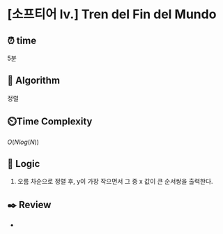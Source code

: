 # [소프티어 lv.] Tren del Fin del Mundo
 
## ⏰  **time**

5분

## :pushpin: **Algorithm**

정렬

## ⏲️**Time Complexity**

$O(Nlog(N))$

## :round_pushpin: **Logic**

1. 오름 차순으로 정렬 후, y이 가장 작으면서 그 중 x 값이 큰 순서쌍을 출력한다.


## :black_nib: **Review**
- 
